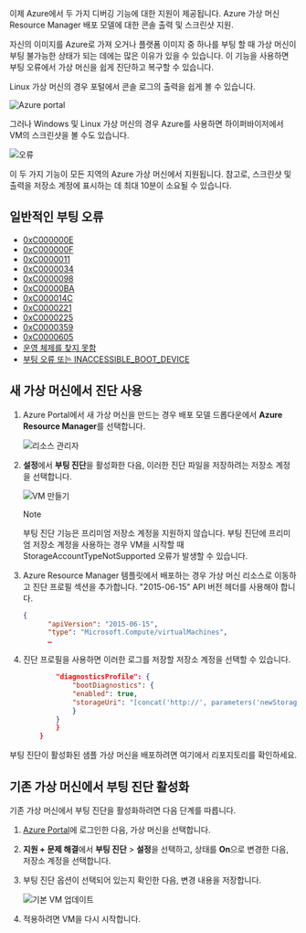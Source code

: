 이제 Azure에서 두 가지 디버깅 기능에 대한 지원이 제공됩니다. Azure 가상 머신 Resource Manager 배포 모델에 대한 콘솔 출력 및 스크린샷 지원. 

자신의 이미지를 Azure로 가져 오거나 플랫폼 이미지 중 하나를 부팅 할 때 가상 머신이 부팅 불가능한 상태가 되는 데에는 많은 이유가 있을 수 있습니다. 이 기능을 사용하면 부팅 오류에서 가상 머신을 쉽게 진단하고 복구할 수 있습니다.

Linux 가상 머신의 경우 포털에서 콘솔 로그의 출력을 쉽게 볼 수 있습니다.

![Azure portal](./media/virtual-machines-common-boot-diagnostics/screenshot1.png)
 
그러나 Windows 및 Linux 가상 머신의 경우 Azure를 사용하면 하이퍼바이저에서 VM의 스크린샷을 볼 수도 있습니다.

![오류](./media/virtual-machines-common-boot-diagnostics/screenshot2.png)

이 두 가지 기능이 모든 지역의 Azure 가상 머신에서 지원됩니다. 참고로, 스크린샷 및 출력을 저장소 계정에 표시하는 데 최대 10분이 소요될 수 있습니다.

## <a name="common-boot-errors"></a>일반적인 부팅 오류

- [0xC000000E](https://support.microsoft.com/help/4010129)
- [0xC000000F](https://support.microsoft.com/help/4010130)
- [0xC0000011](https://support.microsoft.com/help/4010134)
- [0xC0000034](https://support.microsoft.com/help/4010140)
- [0xC0000098](https://support.microsoft.com/help/4010137)
- [0xC00000BA](https://support.microsoft.com/help/4010136)
- [0xC000014C](https://support.microsoft.com/help/4010141)
- [0xC0000221](https://support.microsoft.com/help/4010132)
- [0xC0000225](https://support.microsoft.com/help/4010138)
- [0xC0000359](https://support.microsoft.com/help/4010135)
- [0xC0000605](https://support.microsoft.com/help/4010131)
- [운영 체제를 찾지 못함](https://support.microsoft.com/help/4010142)
- [부팅 오류 또는 INACCESSIBLE_BOOT_DEVICE](https://support.microsoft.com/help/4010143)

## <a name="enable-diagnostics-on-a-new-virtual-machine"></a>새 가상 머신에서 진단 사용
1. Azure Portal에서 새 가상 머신을 만드는 경우 배포 모델 드롭다운에서 **Azure Resource Manager**를 선택합니다.
 
    ![리소스 관리자](./media/virtual-machines-common-boot-diagnostics/screenshot3.jpg)

2. **설정**에서 **부팅 진단**을 활성화한 다음, 이러한 진단 파일을 저장하려는 저장소 계정을 선택합니다.
 
    ![VM 만들기](./media/virtual-machines-common-boot-diagnostics/create-storage-account.png)

    > [!NOTE]
    > 부팅 진단 기능은 프리미엄 저장소 계정을 지원하지 않습니다. 부팅 진단에 프리미엄 저장소 계정을 사용하는 경우 VM을 시작할 때 StorageAccountTypeNotSupported 오류가 발생할 수 있습니다.
    >
    > 

3. Azure Resource Manager 템플릿에서 배포하는 경우 가상 머신 리소스로 이동하고 진단 프로필 섹션을 추가합니다. "2015-06-15" API 버전 헤더를 사용해야 합니다.

    ```json
    {
          "apiVersion": "2015-06-15",
          "type": "Microsoft.Compute/virtualMachines",
          … 
    ```

4. 진단 프로필을 사용하면 이러한 로그를 저장할 저장소 계정을 선택할 수 있습니다.

    ```json
            "diagnosticsProfile": {
                "bootDiagnostics": {
                "enabled": true,
                "storageUri": "[concat('http://', parameters('newStorageAccountName'), '.blob.core.windows.net')]"
                }
            }
            }
        }
    ```

부팅 진단이 활성화된 샘플 가상 머신을 배포하려면 여기에서 리포지토리를 확인하세요.

## <a name="enable-boot-diagnostics-on-existing-virtual-machine"></a>기존 가상 머신에서 부팅 진단 활성화 

기존 가상 머신에서 부팅 진단을 활성화하려면 다음 단계를 따릅니다.

1. [Azure Portal](https://portal.azure.com)에 로그인한 다음, 가상 머신을 선택합니다.
2. **지원 + 문제 해결**에서 **부팅 진단** > **설정**을 선택하고, 상태를 **On**으로 변경한 다음, 저장소 계정을 선택합니다. 
4. 부팅 진단 옵션이 선택되어 있는지 확인한 다음, 변경 내용을 저장합니다.

    ![기본 VM 업데이트](./media/virtual-machines-common-boot-diagnostics/enable-for-existing-vm.png)

3. 적용하려면 VM을 다시 시작합니다.


